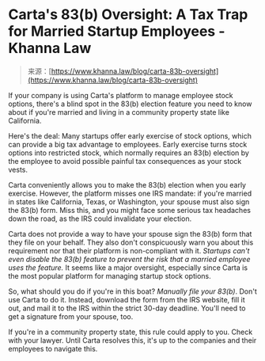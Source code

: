 <!--yml
category: 未分类
date: 2024-05-27 14:43:13
-->

# Carta's 83(b) Oversight: A Tax Trap for Married Startup Employees - Khanna Law

> 来源：[https://www.khanna.law/blog/carta-83b-oversight](https://www.khanna.law/blog/carta-83b-oversight)

If your company is using Carta's platform to manage employee stock options, there's a blind spot in the 83(b) election feature you need to know about if you're married and living in a community property state like California.

Here's the deal: Many startups offer early exercise of stock options, which can provide a big tax advantage to employees. Early exercise turns stock options into restricted stock, which normally requires an 83(b) election by the employee to avoid possible painful tax consequences as your stock vests.

Carta conveniently allows you to make the 83(b) election when you early exercise. However, the platform misses one IRS mandate: if you're married in states like California, Texas, or Washington, your spouse must also sign the 83(b) form. Miss this, and you might face some serious tax headaches down the road, as the IRS could invalidate your election.

Carta does not provide a way to have your spouse sign the 83(b) form that they file on your behalf. They also don't conspicuously warn you about this requirement nor that their platform is non-compliant with it. *Startups can't even disable the 83(b) feature to prevent the risk that a married employee uses the feature.* It seems like a major oversight, especially since Carta is the most popular platform for managing startup stock options.

So, what should you do if you're in this boat? *Manually file your 83(b)*. Don't use Carta to do it. Instead, download the form from the IRS website, fill it out, and mail it to the IRS within the strict 30-day deadline. You'll need to get a signature from your spouse, too.

If you're in a community property state, this rule could apply to you. Check with your lawyer. Until Carta resolves this, it's up to the companies and their employees to navigate this.